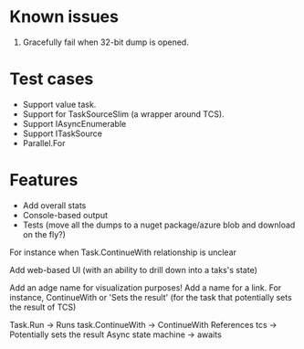 # Known issues
1. Gracefully fail when 32-bit dump is opened.

# Test cases
- Support value task.
- Support for TaskSourceSlim (a wrapper around TCS).
- Support IAsyncEnumerable
- Support ITaskSource
- Parallel.For

# Features
- Add overall stats
- Console-based output
- Tests (move all the dumps to a nuget package/azure blob and download on the fly?)


For instance when Task.ContinueWith relationship is unclear

Add web-based UI (with an ability to drill down into a taks's state)



Add an adge name for visualization purposes!
Add a name for a link. For instance, ContinueWith or 'Sets the result' (for the task that potentially sets the result of TCS)

Task.Run -> Runs
task.ContinueWith -> ContinueWith
References tcs -> Potentially sets the result
Async state machine -> awaits
